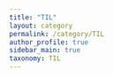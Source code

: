 ```yaml
---
title: "TIL"
layout: category
permalink: /category/TIL
author_profile: true
sidebar_main: true
taxonomy: TIL
---
```

